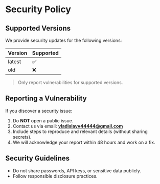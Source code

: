 # Security Policy

## Supported Versions
We provide security updates for the following versions:

| Version | Supported          |
|---------|--------------------|
| latest  | ✅ |
| old     | ❌ |

> Only report vulnerabilities for supported versions.

## Reporting a Vulnerability
If you discover a security issue:

1. Do **NOT** open a public issue.
2. Contact us via email: **vladislavv44444@gmail.com**
3. Include steps to reproduce and relevant details (without sharing secrets).
4. We will acknowledge your report within 48 hours and work on a fix.

## Security Guidelines
- Do not share passwords, API keys, or sensitive data publicly.
- Follow responsible disclosure practices.
